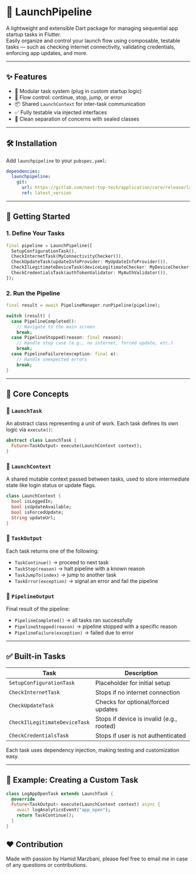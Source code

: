 # 🚀 LaunchPipeline

A lightweight and extensible Dart package for managing sequential app startup tasks in Flutter.  
Easily organize and control your launch flow using composable, testable tasks — such as checking internet connectivity, validating credentials, enforcing app updates, and more.

---

## ✨ Features

- 🧩 Modular task system (plug in custom startup logic)
- 🔁 Flow control: continue, stop, jump, or error
- 📦 Shared `LaunchContext` for inter-task communication
- ✅ Fully testable via injected interfaces
- 🔧 Clean separation of concerns with sealed classes

---

## 🛠️ Installation

Add `launchpipeline` to your `pubspec.yaml`:

```yaml
dependencies:
  launchpipeline:
    git:
      url: https://gitlab.com/next-top-tech/application/core/release/launchpipeline
      ref: latest_version
```

---

## 🚦 Getting Started

### 1. Define Your Tasks

```dart
final pipeline = LaunchPipeline([
  SetupConfigurationTask(),
  CheckInternetTask(MyConnectivityChecker()),
  CheckUpdateTask(updateInfoProvider: MyUpdateInfoProvider()),
  CheckIlLegitimateDeviceTask(deviceLegitimateChecker: MyDeviceChecker()),
  CheckCredentialsTask(authTokenValidator: MyAuthValidator()),
]);
```

### 2. Run the Pipeline

```dart
final result = await PipelineManager.runPipeline(pipeline);

switch (result) {
  case PipelineCompleted():
    // Navigate to the main screen
    break;
  case PipelineStopped(reason: final reason):
    // Handle stop case (e.g., no internet, forced update, etc.)
    break;
  case PipelineFailure(exception: final e):
    // Handle unexpected errors
    break;
}
```

---

## 🧱 Core Concepts

### 🔄 `LaunchTask`

An abstract class representing a unit of work. Each task defines its own logic via `execute()`:

```dart
abstract class LaunchTask {
  Future<TaskOutput> execute(LaunchContext context);
}
```

### 🧠 `LaunchContext`

A shared mutable context passed between tasks, used to store intermediate state like login status or update flags.

```dart
class LaunchContext {
  bool isLoggedIn;
  bool isUpdateAvailable;
  bool isForcedUpdate;
  String updateUrl;
}
```

### 🎯 `TaskOutput`

Each task returns one of the following:

- `TaskContinue()` → proceed to next task
- `TaskStop(reason)` → halt pipeline with a known reason
- `TaskJumpTo(index)` → jump to another task
- `TaskError(exception)` → signal an error and fail the pipeline

### 🧾 `PipelineOutput`

Final result of the pipeline:

- `PipelineCompleted()` → all tasks ran successfully
- `PipelineStopped(reason)` → pipeline stopped with a specific reason
- `PipelineFailure(exception)` → failed due to error

---

## ✅ Built-in Tasks

| Task                         | Description                                  |
|-----------------------------|----------------------------------------------|
| `SetupConfigurationTask`    | Placeholder for initial setup                |
| `CheckInternetTask`         | Stops if no internet connection              |
| `CheckUpdateTask`           | Checks for optional/forced updates           |
| `CheckIlLegitimateDeviceTask` | Stops if device is invalid (e.g., rooted)  |
| `CheckCredentialsTask`      | Stops if user is not authenticated           |

Each task uses dependency injection, making testing and customization easy.

---

## 🧪 Example: Creating a Custom Task

```dart
class LogAppOpenTask extends LaunchTask {
  @override
  Future<TaskOutput> execute(LaunchContext context) async {
    await logAnalyticsEvent("app_open");
    return TaskContinue();
  }
}
```

## ❤️ Contribution

Made with passion by Hamid Marzbani, please feel free to email me in case of any questions or contributions.
